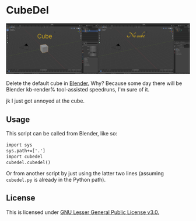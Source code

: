 # CubeDel

![Before and after the removal of the Cube](https://raw.githubusercontent.com/TheSignPainter98/cubedel/master/img/before-after.png)

Delete the default cube in [Blender.][blender]
Why?
Because some day there will be Blender kb-render% tool-assisted speedruns, I'm sure of it.

jk I just got annoyed at the cube.

## Usage

This script can be called from Blender, like so:

```Python3
import sys
sys.path+=['.']
import cubedel
cubedel.cubedel()
```

Or from another script by just using the latter two lines (assuming `cubedel.py` is already in the Python path).

## License

This is licensed under [GNU Lesser General Public License v3.0.][lgpl3]

[blender]: https://www.blender.org
[lgpl3]: https://choosealicense.com/licenses/lgpl-3.0/
